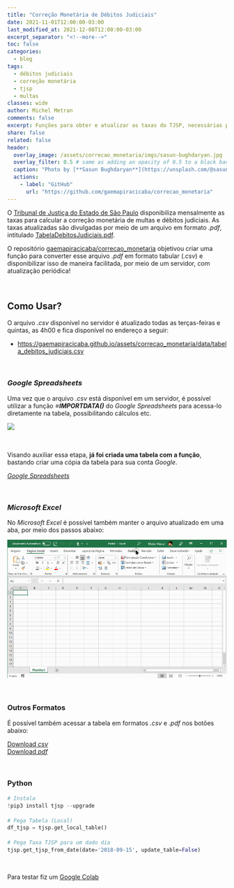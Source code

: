 ```yaml
---
title: "Correção Monetária de Débitos Judiciais"
date: 2021-11-01T12:00:00-03:00
last_modified_at: 2021-12-08T12:00:00-03:00
excerpt_separator: "<!--more-->"
toc: false
categories:
  - blog
tags:
  - débitos judiciais
  - correção monetária
  - tjsp
  - multas
classes: wide
author: Michel Metran
comments: false
excerpt: Funções para obter e atualizar as taxas do TJSP, necessárias para cálculos de correção monetária dos débitos judiciais
share: false
related: false
header:
  overlay_image: /assets/correcao_monetaria/imgs/sasun-bughdaryan.jpg
  overlay_filter: 0.5 # same as adding an opacity of 0.5 to a black background
  caption: "Photo by [**Sasun Bughdaryan**](https://unsplash.com/@sasun1990?utm_source=unsplash&utm_medium=referral&utm_content=creditCopyText) on [Unsplash](https://unsplash.com)"
  actions:
    - label: "GitHub"
      url: "https://github.com/gaemapiracicaba/correcao_monetaria"
---
```


O [Tribunal de Justiça do Estado de São Paulo](https://www.tjsp.jus.br/) disponibiliza mensalmente as taxas para calcular a correção monetária de multas e débitos judiciais. As taxas atualizadas são divulgadas por meio de um arquivo em formato _.pdf_, intitulado [TabelaDebitosJudiciais.pdf](https://www.tjsp.jus.br/Download/Tabelas/TabelaDebitosJudiciais.pdf).

O repositório [gaemapiracicaba/correcao_monetaria](https://github.com/gaemapiracicaba/correcao_monetaria) objetivou criar uma função para converter esse arquivo _.pdf_ em formato tabular (_.csv_) e disponibilizar isso de maneira facilitada, por meio de um servidor, com atualização periódica!

<br>

## Como Usar?

O arquivo _.csv_ disponível no servidor é atualizado todas as terças-feiras e quintas, as 4h00 e fica disponível no endereço a seguir:

- <a href="https://gaemapiracicaba.github.io/assets/correcao_monetaria/data/tabela_debitos_judiciais.csv" target="_blank">https://gaemapiracicaba.github.io/assets/correcao_monetaria/data/tabela_debitos_judiciais.csv</a>

<br>

### _Google Spreadsheets_

Uma vez que o arquivo _.csv_ está disponível em um servidor, é possível utilizar a função **_=IMPORTDATA()_** do _Google Spreadsheets_ para acessa-lo diretamente na tabela, possibilitando cálculos etc.

![](https://i.imgur.com/oFdGGbA.png)

<br>

Visando auxiliar essa etapa, **já foi criada uma tabela com a função**, bastando criar uma cópia da tabela para sua conta _Google_.

<a href="https://docs.google.com/spreadsheets/d/1xOH1QN8qsZ3-_u6p1dbhIZ2N4IvSBbMJucM1BhXf8Sw/edit?usp=sharing" class="btn btn--primary">_Google Spreadsheets_</a>

<br>

### _Microsoft Excel_

No _Microsoft Excel_ é possível também manter o arquivo atualizado em uma aba, por meio dos passos abaixo:

![](/assets/correcao_monetaria/imgs/excel.gif)

<br>

### Outros Formatos

É possível também acessar a tabela em formatos _.csv_ e _.pdf_ nos botões abaixo:

<a href="https://gaemapiracicaba.github.io/assets/correcao_monetaria/data/tabela_debitos_judiciais.csv" class="btn btn--primary">Download _csv_</a>  
<a href="https://gaemapiracicaba.github.io/assets/correcao_monetaria/data/tabela_debitos_judiciais.pdf" class="btn btn--primary" target="_blank">Download _pdf_</a>

<br>

### Python

```python
# Instala
!pip3 install tjsp --upgrade

# Pega Tabela (Local)
df_tjsp = tjsp.get_local_table()

# Pega Taxa TJSP para um dado dia
tjsp.get_tjsp_from_date(date='2018-09-15', update_table=False)
```

<br>

Para testar fiz um [Google Colab](https://colab.research.google.com/drive/1IiHtNCmdtiq18npCNX4VBy__P2LO1NvZ?usp=sharing)
